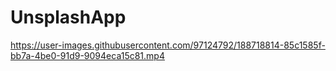 # UnsplashApp

https://user-images.githubusercontent.com/97124792/188718814-85c1585f-bb7a-4be0-91d9-9094eca15c81.mp4
